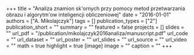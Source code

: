 +++
title = "Analiza znamion sk'ornych przy pomocy metod przetwarzania obrazu i algorytm'ow inteligencji obliczeniowej"
date = "2016-01-01"
authors = ["A. Mikolajczyk"]
tags = []
publication_types = ["2"]
publication_short = ""
summary = ""
featured = false
projects = []
slides = ""
url_pdf = "/publication/mikolajczyk2016analiza/manuscript.pdf"
url_code = ""
url_dataset = ""
url_poster = ""
url_slides = ""
url_source = ""
url_video = ""
math = true
highlight = true
[image]
image = ""
caption = ""
+++

